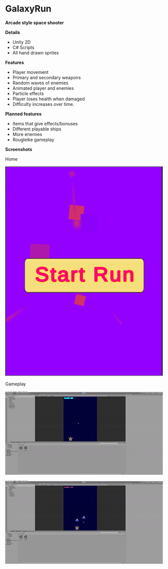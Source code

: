 # GalaxyRun
**Arcade style space shooter**

**Details**
- Unity 2D 
- C# Scripts 
- All hand drawn sprites

**Features**
- Player movement 
- Primary and secondary weapons 
- Random waves of enemies
- Animated player and enemies
- Particle effects 
- Player loses health when damaged
- Difficulty increases over time.

**Planned features**
- Items that give effects/bonuses
- Different playable ships
- More enemies
- Rougleike gameplay 


**Screenshots**

Home

![Home](https://github.com/Bailym/GalaxyRun/blob/main/images/Start.png?raw=true)

Gameplay

![Game](https://github.com/Bailym/GalaxyRun/blob/main/images/Gameplay.gif?raw=true)

![Game2](https://github.com/Bailym/GalaxyRun/blob/main/images/Damage.gif?raw=true)

